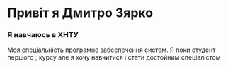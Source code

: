 # Привіт я Дмитро Зярко
### Я навчаюсь в ХНТУ
Моя спеціальність програмне забеспечення систем. Я поки студент першого ;
курсу але я хочу навчитися і стати достойним спеціалістом  

